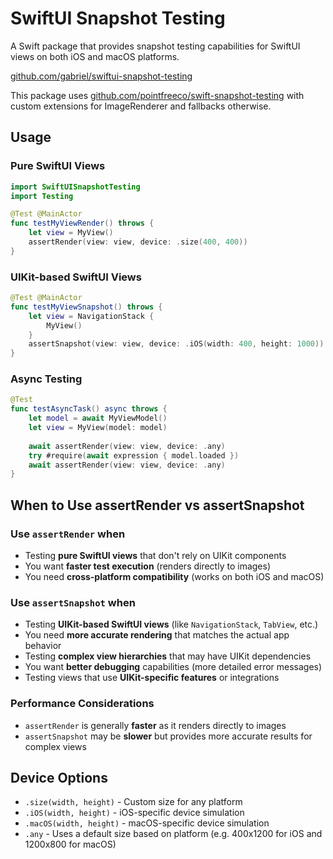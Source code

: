# SwiftUI Snapshot Testing

A Swift package that provides snapshot testing capabilities for SwiftUI views on both iOS and macOS platforms.

[github.com/gabriel/swiftui-snapshot-testing](https://github.com/gabriel/swiftui-snapshot-testing)

This package uses [github.com/pointfreeco/swift-snapshot-testing](https://github.com/pointfreeco/swift-snapshot-testing) with custom extensions for ImageRenderer and fallbacks otherwise.

## Usage

### Pure SwiftUI Views

```swift
import SwiftUISnapshotTesting
import Testing

@Test @MainActor
func testMyViewRender() throws {
    let view = MyView()
    assertRender(view: view, device: .size(400, 400))
}
```

### UIKit-based SwiftUI Views

```swift
@Test @MainActor
func testMyViewSnapshot() throws {
    let view = NavigationStack {
        MyView()
    }    
    assertSnapshot(view: view, device: .iOS(width: 400, height: 1000))
}
```

### Async Testing

```swift
@Test
func testAsyncTask() async throws {
    let model = await MyViewModel()
    let view = MyView(model: model)
    
    await assertRender(view: view, device: .any)
    try #require(await expression { model.loaded })
    await assertRender(view: view, device: .any)
}
```

## When to Use assertRender vs assertSnapshot

### Use `assertRender` when

- Testing **pure SwiftUI views** that don't rely on UIKit components
- You want **faster test execution** (renders directly to images)
- You need **cross-platform compatibility** (works on both iOS and macOS)

### Use `assertSnapshot` when

- Testing **UIKit-based SwiftUI views** (like `NavigationStack`, `TabView`, etc.)
- You need **more accurate rendering** that matches the actual app behavior
- Testing **complex view hierarchies** that may have UIKit dependencies
- You want **better debugging** capabilities (more detailed error messages)
- Testing views that use **UIKit-specific features** or integrations

### Performance Considerations

- `assertRender` is generally **faster** as it renders directly to images
- `assertSnapshot` may be **slower** but provides more accurate results for complex views

## Device Options

- `.size(width, height)` - Custom size for any platform
- `.iOS(width, height)` - iOS-specific device simulation
- `.macOS(width, height)` - macOS-specific device simulation
- `.any` - Uses a default size based on platform (e.g. 400x1200 for iOS and 1200x800 for macOS)
